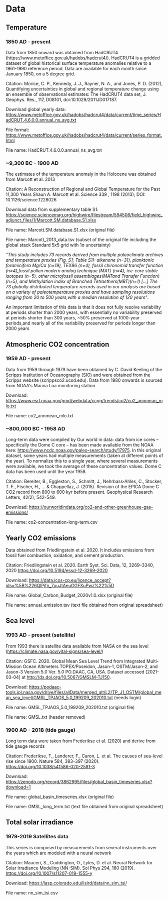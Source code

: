 # Data


## Temperature

### 1850 AD - present

Data from 1850 onward was obtained from HadCRUT4 (https://www.metoffice.gov.uk/hadobs/hadcrut4/). HadCRUT4 is a gridded dataset of global historical surface temperature anomalies relative to a 1961-1990 reference period. Data are available for each month since January 1850, on a 5 degree grid.

Citation: Morice, C. P., Kennedy, J. J., Rayner, N. A., and Jones, P. D. (2012), Quantifying uncertainties in global and regional temperature change using an ensemble of observational estimates: The HadCRUT4 data set, J. Geophys. Res., 117, D08101, doi:10.1029/2011JD017187. 

Download global yearly data: https://www.metoffice.gov.uk/hadobs/hadcrut4/data/current/time_series/HadCRUT.4.6.0.0.annual_ns_avg.txt

File format: https://www.metoffice.gov.uk/hadobs/hadcrut4/data/current/series_format.html

File name: HadCRUT.4.6.0.0.annual_ns_avg.txt

### ~9,300 BC - 1900 AD

The estimates of the temperature anomaly in the Holocene was obtained from Marcott et al. 2013

Citation: A Reconstruction of Regional and Global Temperature for the Past 11,300 Years Shaun A. Marcott et al. Science 339 , 1198 (2013); DOI: 10.1126/science.1228026

Download data from supplementary table S1: https://science.sciencemag.org/highwire/filestream/594506/field_highwire_adjunct_files/1/Marcott.SM.database.S1.xlsx

File name: Marcott.SM.database.S1.xlsx (original file)

File name: Marcott_2013_data.tsv (subset of the original file including the global stack Standard 5x5 grid with 1σ uncertainty)

*"This study includes 73 records derived from multiple paleoclimate archives and temperature proxies (Fig. S1; Table S1): alkenone (n=31), planktonic foraminifera Mg/Ca (n=19), TEX86 (n=4), fossil chironomid transfer function (n=4),fossil pollen modern analog technique (MAT) (n=4), ice-core stable isotopes (n=5), other microfossil assemblages(MATand Transfer Function)(n=5), and Methylation index of Branched Tetraethers(MBT)(n=1) \[...\] The 73 globally distributed temperature records used in our analysis are based on a variety of paleotemperature proxies and have sampling resolutions ranging from 20 to 500 years,with a median resolution of 120 years"*.

An important limitation of this data is that it does not fully resolve variability at periods shorter than 2000 years, with essentially no variability preserved at periods shorter than 300 years, ~50% preserved at 1000-year periods,and nearly all of the variability preserved for periods longer than 2000 years

## Atmospheric CO2 concentration

### 1959 AD - present

Data from 1959 through 1979 have been obtained by C. David Keeling of the Scripps Institution of Oceanography (SIO) and were obtained from the Scripps website (scrippsco2.ucsd.edu). Data from 1980 onwards is sourced from NOAA's Mauna Loa monitoring station

Download: https://www.esrl.noaa.gov/gmd/webdata/ccgg/trends/co2/co2_annmean_mlo.txt

File name: co2_annmean_mlo.txt

### ~800,000 BC - 1958 AD

Long-term data were compiled by Our world in data: data from ice cores – specifically the Dome C core – has been made available from the NOAA here: https://www.ncdc.noaa.gov/paleo-search/study/17975. In this original dataset, some years had multiple measurements (taken at different points of the year). To normalize this to a single year, where several measurements were available, we took the average of these concentration values. Dome C data has been used until the year 1958.

Citation: Bereiter, B., Eggleston, S., Schmitt, J., Nehrbass‐Ahles, C., Stocker, T. F., Fischer, H., ... & Chappellaz, J. (2015). Revision of the EPICA Dome C CO2 record from 800 to 600 kyr before present. Geophysical Research Letters, 42(2), 542-549.

Download: https://ourworldindata.org/co2-and-other-greenhouse-gas-emissions/

File name: co2-concentration-long-term.csv

## Yearly CO2 emissions

Data obtained from Friedlingstein et al. 2020. It includes emissions from fossil fuel combustion, oxidation, and cement production. 

Citation: Friedlingstein et al. 2020. Earth Syst. Sci. Data, 12, 3269–3340, 2020 https://doi.org/10.5194/essd-12-3269-2020

Download: https://data.icos-cp.eu/licence_accept?ids=%5B%226QlPjfn_7uuJtAeuGGFXuPwz%22%5D

File name: Global_Carbon_Budget_2020v1.0.xlsx (original file)

File name: annual_emission.tsv (text file obtained from original spreadsheet)


## Sea level

### 1993 AD - present (satellite)

From 1993 there is satellite data available from NASA on the sea level (https://climate.nasa.gov/vital-signs/sea-level/)

Citation: GSFC. 2020. Global Mean Sea Level Trend from Integrated Multi-Mission Ocean Altimeters TOPEX/Poseidon, Jason-1, OSTM/Jason-2, and Jason-3 Version 5.0 Ver. 5.0 PO.DAAC, CA, USA. Dataset accessed [2021-03-04] at http://dx.doi.org/10.5067/GMSLM-TJ150.

Download: https://podaac-tools.jpl.nasa.gov/drive/files/allData/merged_alt/L2/TP_J1_OSTM/global_mean_sea_level/GMSL_TPJAOS_5.0_199209_202010.txt (needs login)

File name: GMSL_TPJAOS_5.0_199209_202010.txt (original file)

File name: GMSL.txt (header removed)


### 1900 AD - 2018 (tide gauge)

Long term data were taken from Frederikse et al. (2020) and derive from tide gauge records

Citation: Frederikse, T., Landerer, F., Caron, L. et al. The causes of sea-level rise since 1900. Nature 584, 393–397 (2020). https://doi.org/10.1038/s41586-020-2591-3

Download: https://zenodo.org/record/3862995/files/global_basin_timeseries.xlsx?download=1

File name: global_basin_timeseries.xlsx (original file)

File name: GMSL_long_term.txt (text file obtained from original spreadsheet)

## Total solar irradiance 

### 1979-2019 Satellites data

This series is composed by measurements from several instruments over the years which are modeled with a neural network

Citation: Mauceri, S., Coddington, O., Lyles, D. et al. Neural Network for Solar Irradiance Modeling (NN-SIM). Sol Phys 294, 160 (2019). https://doi.org/10.1007/s11207-019-1555-y

Download: https://lasp.colorado.edu/lisird/data/nn_sim_tsi/

File name: nn_sim_tsi.csv 


